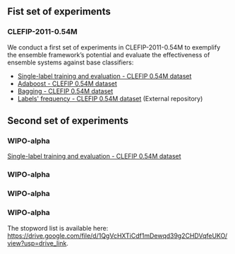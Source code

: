 ## Fist set of experiments
### CLEFIP-2011-0.54M
We conduct a first set of experiments in CLEFIP-2011-0.54M to exemplify the ensemble framework’s potential and evaluate the effectiveness of ensemble systems against base classifiers:

- [Single-label training and evaluation - CLEFIP 0.54M dataset](https://github.com/ekamater/Ensemble-Framework-for-Text-Classification/blob/main/experiments/Single-label%20training%20and%20evaluation%20-%20CLEFIP%200.54M%20dataset%20-%20public.ipynb)
- [Adaboost - CLEFIP 0.54M dataset](https://github.com/ekamater/Ensemble-Framework-for-Text-Classification/blob/main/experiments/Adaboost%20-%20CLEFIP%200.54M%20dataset%20-%20public.ipynb)
- [Bagging - CLEFIP 0.54M dataset](https://github.com/ekamater/Ensemble-Framework-for-Text-Classification/blob/main/experiments/Bagging%20-%20CLEFIP%200.54M%20dataset%20-%20public.ipynb)
- [Labels' frequency - CLEFIP 0.54M dataset](https://github.com/ekamater/Ensemble_classification_imbalanced_patent) (External repository)

## Second set of experiments
### WIPO-alpha

[Single-label training and evaluation - CLEFIP 0.54M dataset](https://github.com/ekamater/Ensemble-Framework-for-Text-Classification/blob/main/experiments/Single-label%20training%20and%20evaluation%20-%20CLEFIP%200.54M%20dataset%20-%20public.ipynb)

### WIPO-alpha

### WIPO-alpha

### WIPO-alpha

The stopword list is available here: https://drive.google.com/file/d/1QgVcHXTiCdf1mDewqd39g2CHDVqfeUKO/view?usp=drive_link. 
